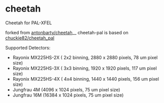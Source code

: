 # cheetah
Cheetah for PAL-XFEL

forked from [antonbarty/cheetah](https://github.com/antonbarty/cheetah)__
cheetah-pal is based on [chuckie82/cheetah_pal](https://github.com/chuckie82/cheetah_pal)

Supported Detectors:
- Rayonix MX225HS-2X ( 2x2 binning, 2880 x 2880 pixels, 78 um pixel size)
- Rayonix MX225HS-3X ( 3x3 binning, 1920 x 1920 pixels, 117 um pixel size)
- Rayonix MX225HS-4X ( 4x4 binning, 1440 x 1440 pixels, 156 um pixel size)
- Jungfrau 4M (4096 x 1024 pixels, 75 um pixel size)
- Jungfrau 16M (16384 x 1024 pixels, 75 um pixel size)


